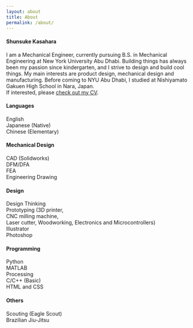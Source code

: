 ```yaml
---
layout: about
title: About
permalink: /about/
---
```


<div class="post-text-container">
<h4>Shunsuke Kasahara</h4>
<p>I am a Mechanical Engineer, currently pursuing B.S. in Mechanical Engineering at New York University Abu Dhabi. Building things has always been my passion since kindergarten, and I strive to design and build cool things. My main interests are product design, mechanical design and manufacturing. Before coming to NYU Abu Dhabi, I studied at Nishiyamato Gakuen High School in Nara, Japan.
<br> If interested, please <a class = "cv-link" target = "_blank" href = "../ShunsukeKasahara.pdf">check out my CV</a>. </p>
</div>

<div class="post-text-container-column-yoko">
  <div class="post-text-container">
  <div class="post-text-container-column">
    <div class="post-text-container">
      <h4>Languages</h4>
      <p>English<br>Japanese (Native)<br>Chinese (Elementary)</p>
      <h4>Mechanical Design</h4>
      <p>CAD (Solidworks)<br>DFM/DFA<br>FEA<br>Engineering Drawing</p>
    </div>
  </div>
  <div class="post-text-container-column">
    <div class="post-text-container">
      <h4>Design</h4>
      <p>Design Thinking<br>Prototyping (3D printer, <br>CNC milling machine, <br>Laser cutter, Woodworking,  Electronics and Microcontrollers)<br>Illustrator<br>Photoshop</p>
    </div>
  </div>
    <div class="post-text-container-column">
      <div class="post-text-container">
        <h4>Programming</h4>
        <p>Python<br>MATLAB<br>Processing<br>C/C++ (Basic)<br>HTML and CSS</p>
        <h4>Others</h4>
        <p>Scouting (Eagle Scout)<br>Brazilian Jiu-Jitsu</p>
      </div>
    </div>
</div>

</div>
